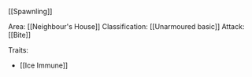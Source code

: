 [[Spawnling]]

Area: [[Neighbour's House]]
Classification: [[Unarmoured basic]]
Attack: [[Bite]]

Traits:
- [[Ice Immune]]